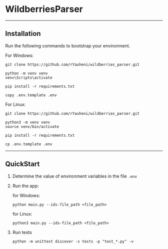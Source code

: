# WildberriesParser
___

## Installation

Run the following commands to bootstrap your environment.

For Windows:

```commandline
git clone https://github.com/rYauheni/wildberries_parser.git

python -m venv venv
venv\Scripts\activate

pip install -r requirements.txt

copy .env.template .env

```

For Linux:

```commandline
git clone https://github.com/rYauheni/wildberries_parser.git

python3 -m venv venv
source venv/bin/activate

pip install -r requirements.txt

cp .env.template .env
```

___

## QuickStart

1. Determine the value of environment variables in the file `.env`

2. Run the app:

   for Windows:

   ```commandline
   python main.py --ids-file_path <file_path>
   ```

   for Linux:

   ```commandline
   python3 main.py --ids-file_path <file_path>
   ```

3. Run tests
   ```commandline
   python -m unittest discover -s tests -p "test_*.py" -v
   ```